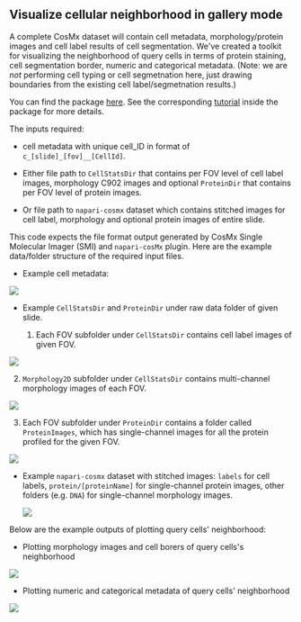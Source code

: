 ## Visualize cellular neighborhood in gallery mode

A complete CosMx dataset will contain cell metadata, morphology/protein images and cell label results of cell segmentation. 
We've created a toolkit for visualizing the neighborhood of query cells in terms of protein staining, cell segmentation border, numeric and categorical metadata. (Note: we are *not* performing cell typing or cell segmetnation here, just drawing boundaries from the existing cell label/segmetnation results.)

You can find the package [here](../code/NeighVizGallery). See the corresponding [tutorial](../code/NeighVizGallery/vignettes/tutorial.R) inside the package for more details. 

The inputs required:

- cell metadata with unique cell_ID in format of `c_[slide]_[fov]__[CellId]`.

- Either file path to `CellStatsDir` that contains per FOV level of cell label images, morphology C902 images and optional `ProteinDir` that contains per FOV level of protein images. 

- Or file path to `napari-cosmx` dataset which contains stitched images for cell label, morphology and optional protein images of entire slide.


This code expects the file format output generated by CosMx Single Molecular Imager (SMI) and `napari-cosMx` plugin. Here are the example data/folder structure of the required input files. 

- Example cell metadata:

![](https://github.com/Nanostring-Biostats/CosMx-Analysis-Scratch-Space/assets/62775692/d184cbb2-cf16-4c57-a40d-f08dbbd117fd)
  

- Example `CellStatsDir` and `ProteinDir` under raw data folder of given slide. 

  1. Each FOV subfolder under `CellStatsDir` contains cell label images of given FOV. 
  
![](https://github.com/Nanostring-Biostats/CosMx-Analysis-Scratch-Space/assets/62775692/93abb89c-9183-42c4-867d-3bef776dd5da)
  
  
  2. `Morphology2D` subfolder under `CellStatsDir` contains multi-channel morphology images of each FOV.  
  
![](https://github.com/Nanostring-Biostats/CosMx-Analysis-Scratch-Space/assets/62775692/c3959a43-3cf3-465b-9973-49ea90f2ba1b)
  
  
  3. Each FOV subfolder under `ProteinDir` contains a folder called `ProteinImages`, which has single-channel images for all the protein profiled for the given FOV. 
  
![](https://github.com/Nanostring-Biostats/CosMx-Analysis-Scratch-Space/assets/62775692/4ed24148-9792-4c3b-9f3f-9243237042b4)


- Example `napari-cosmx` dataset with stitched images: `labels` for cell labels, `protein/[proteinName]` for single-channel protein images, other folders (e.g. `DNA`) for single-channel morphology images. 

  ![](https://github.com/Nanostring-Biostats/CosMx-Analysis-Scratch-Space/assets/62775692/9d253fb8-92d5-4169-8598-76e7454cbaac)




Below are the example outputs of plotting query cells' neighborhood: 

  - Plotting morphology images and cell borers of query cells's neighborhood 
  
![](https://github.com/Nanostring-Biostats/CosMx-Analysis-Scratch-Space/assets/62775692/c3011b26-2bab-4005-bb75-da868199be8c)

  - Plotting numeric and categorical metadata of query cells' neighborhood
  
![](https://github.com/Nanostring-Biostats/CosMx-Analysis-Scratch-Space/assets/62775692/4f43e0be-88f0-4a3b-9036-92e31b61d5aa)

